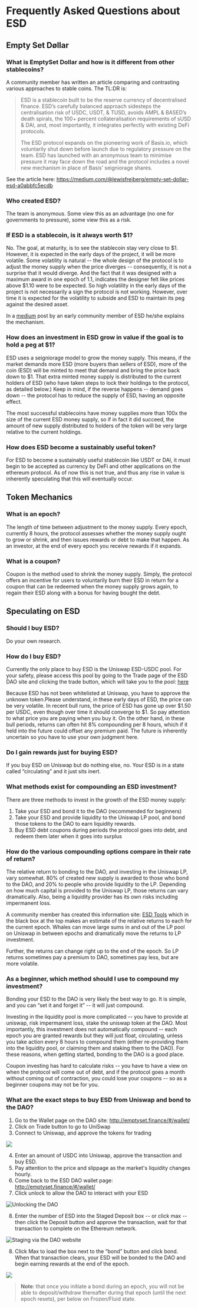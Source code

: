 # Frequently Asked Questions about ESD

## Empty Set Døllar

### What is EmptySet Dollar and how is it different from other stablecoins?

A community member has written an article comparing and contrasting various approaches to stable coins. The TL:DR is:

> ESD is a stablecoin built to be the reserve currency of decentralised finance. ESD’s carefully balanced approach sidesteps the centralisation risk of USDC, USDT, & TUSD, avoids AMPL & BASED’s death spirals, the 100+ percent collateralisation requirements of sUSD & DAI, and, most importantly, it integrates perfectly with existing DeFi protocols.
>
> The ESD protocol expands on the pioneering work of Basis.io, which voluntarily shut down before launch due to regulatory pressure on the team. ESD has launched with an anonymous team to minimise pressure it may face down the road and the protocol includes a novel new mechanism in place of Basis’ seigniorage shares.

See the article here: https://medium.com/@lewisfreiberg/empty-set-dollar-esd-a0abbfc5ecdb

### Who created ESD?

The team is anonymous.  Some view this as an advantage (no one for governments to pressure), some view this as a risk.  

### If ESD is a stablecoin, is it always worth $1?


No. The goal, at maturity, is to see the stablecoin stay very close to \$1.  However, it is expected in the early days of the project, it will be more volatile. Some volatility is natural -- the whole design of the protocol is to adjust the money supply when the price diverges -- consequently, it is not a surprise that it would diverge. And the fact that it was designed with a maximum award in one epoch of 1.1, indicates the designer felt like prices above $1.10 were to be expected.  So high volatility in the early days of the project is not necessarily a sign the protocol is not working.  However, over time it is expected for the volatility to subside and ESD to maintain its peg against the desired asset.

In a [medium](https://medium.com/@0xans/ess-a-brief-intro-towards-novel-elastic-stablecoin-implementation-607e86654a9f) post by an early community member of ESD he/she explains the mechanism.

### How does an investment in ESD grow in value if the goal is to hold a peg at $1?

ESD uses a seigniorage model to grow the money supply.  This means, if the market demands more ESD (more buyers than sellers of ESD), more of the coin (ESD) will be minted to meet that demand and bring the price back down to $1.  That extra minted money supply is distributed to the current holders of ESD (who have taken steps to lock their holdings to the protocol, as detailed below.)  Keep in mind, if the reverse happens -- demand goes down -- the protocol has to reduce the supply of ESD, having an opposite effect.

The most successful stablecoins have money supplies more than 100x the size of the current ESD money supply, so if in fact it did succeed, the amount of new supply distributed to holders of the token will be very large relative to the current holdings.

### How does ESD become a sustainably useful token?

For ESD to become a sustainably useful stablecoin like USDT or DAI, it must begin to be accepted as currency by DeFi and other applications on the ethereum protocol. As of now this is not true, and thus any rise in value is inherently speculating that this will eventually occur.

## Token Mechanics

### What is an epoch?

The length of time between adjustment to the money supply. Every epoch, currently 8 hours, the protocol assesses whether the money supply ought to grow or shrink, and then issues rewards or debt to make that happen. As an investor, at the end of every epoch you receive rewards if it expands.

### What is a coupon?

Coupon is the method used to shrink the money supply. Simply, the protocol offers an incentive for users to voluntarily burn their ESD in return for a coupon that can be redeemed when the money supply grows again, to regain their ESD along with a bonus for having bought the debt.

## Speculating on ESD

### Should I buy ESD?

Do your own research.

### How do I buy ESD?

Currently the only place to buy ESD is the Uniswap ESD-USDC pool. For your safety, please access this pool by going to the Trade page of the ESD DAO site and clicking the trade button, which will take you to the pool: [here](https://emptyset.finance/#/trade/)

Because ESD has not been whitelisted at Uniswap, you have to approve the unknown token.Please understand, in these early days of ESD, the price can be very volatile. In recent bull runs, the price of ESD has gone up over \$1.50 per USDC, even though over time it should converge to $1. So pay attention to what price you are paying when you buy it. On the other hand, in these bull periods, returns can often hit 8% compounding per 8 hours, which if it held into the future could offset any premium paid. The future is inherently uncertain so you have to use your own judgment here.

### Do I gain rewards just for buying ESD?

If you buy ESD on Uniswap but do nothing else, no. Your ESD is in a state called “circulating” and it just sits inert.

### What methods exist for compounding an ESD investment?

There are three methods to invest in the growth of the ESD money supply:

1. Take your ESD and bond it to the DAO (recommended for beginners)
2. Take your ESD and provide liquidity to the Uniswap LP pool, and bond those tokens to the DAO to earn liquidity rewards. 
3. Buy ESD debt coupons during periods the protocol goes into debt, and redeem them later when it goes into surplus

### How do the various compounding options compare in their rate of return?

The relative return to bonding to the DAO, and investing in the Uniswap LP, vary somewhat. 80% of created new supply is awarded to those who bond to the DAO, and 20% to people who provide liquidity to the LP. Depending on how much capital is provided to the Uniswap LP, those returns can vary dramatically. Also, being a liquidity provider has its own risks including impermanent loss. 

A community member has created this information site: [ESD Tools](https://esd.tools/) which in the black box at the top makes an estimate of the relative returns to each for the current epoch. Whales can move large sums in and out of the LP pool on Uniswap in between epochs and dramatically move the returns to LP investment. 

Further, the returns can change right up to the end of the epoch. So LP returns sometimes pay a premium to DAO, sometimes pay less, but are more volatile.

### As a beginner, which method should I use to compound my investment?

Bonding your ESD to the DAO is very likely the best way to go. It is simple, and you can “set it and forget it” -- it will just compound.

Investing in the liquidity pool is more complicated -- you have to provide at uniswap, risk impermanent loss, stake the uniswap token at the DAO. Most importantly, this investment does not automatically compound -- each epoch you are granted rewards but they will just float, circulating, unless you take action every 8 hours to compound them (either re-providing them into the liquidity pool, or claiming them and staking them to the DAO). For these reasons, when getting started, bonding to the DAO is a good place.

Coupon investing has hard to calculate risks -- you have to have a view on when the protocol will come out of debt, and if the protocol goes a month without coming out of contraction, you could lose your coupons -- so as a beginner coupons may not be for you.

### What are the exact steps to buy ESD from Uniswap and bond to the DAO?

1. Go to the Wallet page on the DAO site:  http://emptyset.finance/#/wallet/ 
2. Click on Trade button to go to UniSwap
3. Connect to Uniswap, and approve the tokens for trading

![](/Users/lewi/Documents/ethereum/dollar-docs/_media/uniswap-usdcesd.png)

4. Enter an amount of USDC into Uniswap, approve the transaction and buy ESD. 
5. Pay attention to the price and slippage as the market's liquidity changes hourly.
6. Come back to the ESD DAO wallet page: http://emptyset.finance/#/wallet/
7. Click unlock to allow the DAO to interact with your ESD

![Unlocking the DAO](/Users/lewi/Documents/ethereum/dollar-docs/_media/empty-dao.png)

8. Enter the number of ESD into the Staged Deposit box -- or click max -- then click the Deposit button and approve the transaction, wait for that transaction to complete on the Ethereum network.

![Staging via the DAO website](/Users/lewi/Documents/ethereum/dollar-docs/_media/stage.png)

8. Click Max to load the box next to the “bond” button and click bond. When that transaction clears, your ESD will be bonded to the DAO and begin earning rewards at the end of the epoch. 

![](/Users/lewi/Documents/ethereum/dollar-docs/_media/bond.png)

>  **Note**: that once you initiate a bond during an epoch, you will not be able to deposit/withdraw thereafter during that epoch (until the next epoch resets), per below on Frozen/Fluid state.
